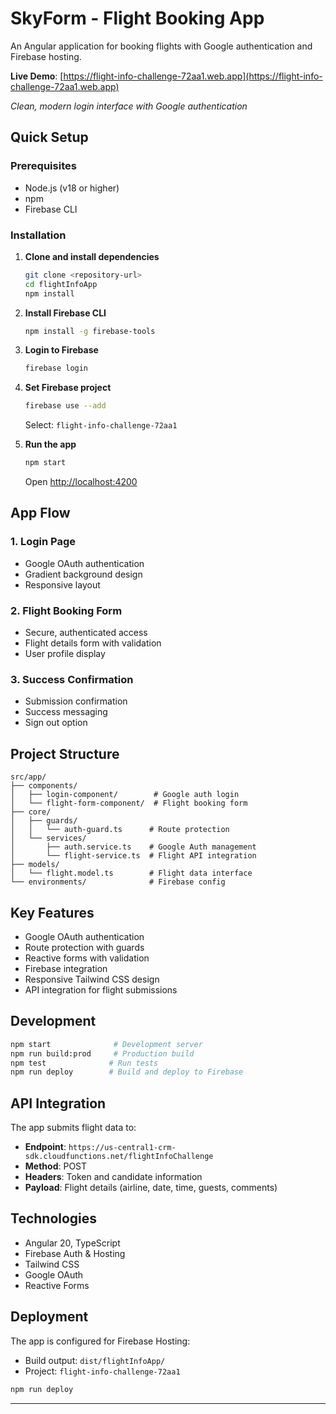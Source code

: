 # SkyForm - Flight Booking App

An Angular application for booking flights with Google authentication and Firebase hosting.

**Live Demo**: [https://flight-info-challenge-72aa1.web.app](https://flight-info-challenge-72aa1.web.app)

*Clean, modern login interface with Google authentication*

## Quick Setup

### Prerequisites
- Node.js (v18 or higher)
- npm
- Firebase CLI

### Installation

1. **Clone and install dependencies**
   ```bash
   git clone <repository-url>
   cd flightInfoApp
   npm install
   ```

2. **Install Firebase CLI**
   ```bash
   npm install -g firebase-tools
   ```

3. **Login to Firebase**
   ```bash
   firebase login
   ```

4. **Set Firebase project**
   ```bash
   firebase use --add
   ```
   Select: `flight-info-challenge-72aa1`

5. **Run the app**
   ```bash
   npm start
   ```
   Open [http://localhost:4200](http://localhost:4200)

## App Flow

### 1. Login Page
- Google OAuth authentication
- Gradient background design
- Responsive layout

### 2. Flight Booking Form
- Secure, authenticated access
- Flight details form with validation
- User profile display

### 3. Success Confirmation
- Submission confirmation
- Success messaging
- Sign out option

## Project Structure

```
src/app/
├── components/
│   ├── login-component/        # Google auth login
│   └── flight-form-component/  # Flight booking form
├── core/
│   ├── guards/
│   │   └── auth-guard.ts      # Route protection
│   └── services/
│       ├── auth.service.ts    # Google Auth management
│       └── flight-service.ts  # Flight API integration
├── models/
│   └── flight.model.ts        # Flight data interface
└── environments/              # Firebase config
```

## Key Features

- Google OAuth authentication
- Route protection with guards
- Reactive forms with validation
- Firebase integration
- Responsive Tailwind CSS design
- API integration for flight submissions

## Development

```bash
npm start              # Development server
npm run build:prod     # Production build
npm test              # Run tests
npm run deploy        # Build and deploy to Firebase
```

## API Integration

The app submits flight data to:
- **Endpoint**: `https://us-central1-crm-sdk.cloudfunctions.net/flightInfoChallenge`
- **Method**: POST
- **Headers**: Token and candidate information
- **Payload**: Flight details (airline, date, time, guests, comments)

## Technologies

- Angular 20, TypeScript
- Firebase Auth & Hosting
- Tailwind CSS
- Google OAuth
- Reactive Forms

## Deployment

The app is configured for Firebase Hosting:
- Build output: `dist/flightInfoApp/`
- Project: `flight-info-challenge-72aa1`

```bash
npm run deploy
```

---